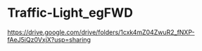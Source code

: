 # Traffic-Light_egFWD


https://drive.google.com/drive/folders/1cxk4mZ04ZwuR2_fNXP-fAeJ5iQz0VxjX?usp=sharing

